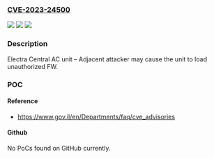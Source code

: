 ### [CVE-2023-24500](https://cve.mitre.org/cgi-bin/cvename.cgi?name=CVE-2023-24500)
![](https://img.shields.io/static/v1?label=Product&message=Electra%20Central%20AC%20unit&color=blue)
![](https://img.shields.io/static/v1?label=Version&message=Update%20to%20the%20latest%20version%20&color=brightgreen)
![](https://img.shields.io/static/v1?label=Vulnerability&message=Adjacent%20attacker%20may%20cause%20the%20unit%20to%20load%20unauthorized%20FW&color=brightgreen)

### Description

Electra Central AC unit – Adjacent attacker may cause the unit to load unauthorized FW.

### POC

#### Reference
- https://www.gov.il/en/Departments/faq/cve_advisories

#### Github
No PoCs found on GitHub currently.

